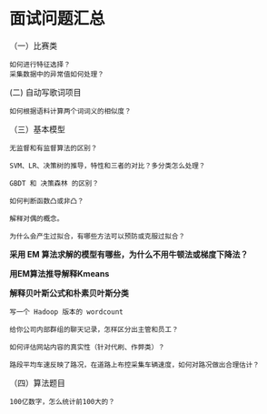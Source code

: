 # 面试问题汇总
（一）比赛类

    如何进行特征选择？
    采集数据中的异常值如何处理？    
    
 (二) 自动写歌词项目  
    
    如何根据语料计算两个词词义的相似度？  

（三）基本模型

    无监督和有监督算法的区别？
    
    SVM、LR、决策树的推导，特性和三者的对比？多分类怎么处理？ 
    
    GBDT 和 决策森林 的区别？  
    
    如何判断函数凸或非凸？  
    
    解释对偶的概念。  
    
    为什么会产生过拟合，有哪些方法可以预防或克服过拟合？  
    
   **采用 EM 算法求解的模型有哪些，为什么不用牛顿法或梯度下降法？**  
    
   **用EM算法推导解释Kmeans** 

   **解释贝叶斯公式和朴素贝叶斯分类** 

    写一个 Hadoop 版本的 wordcount 

    给你公司内部群组的聊天记录，怎样区分出主管和员工？ 

    如何评估网站内容的真实性（针对代刷、作弊类）？  

    路段平均车速反映了路况，在道路上布控采集车辆速度，如何对路况做出合理估计？ 

  （四）算法题目
  
    100亿数字，怎么统计前100大的？ 


